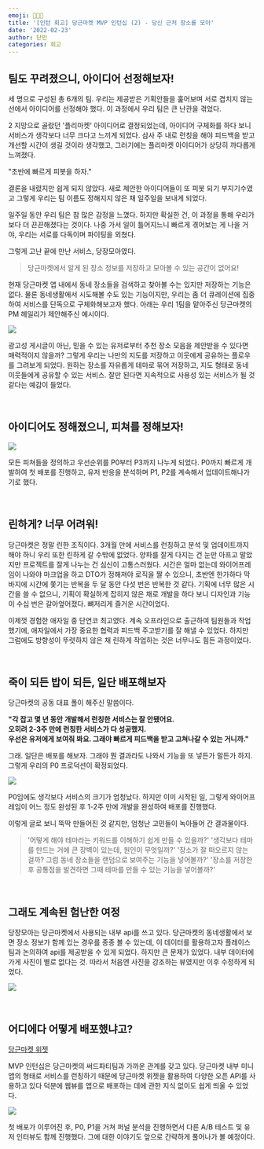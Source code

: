 ```yaml
---
emoji: 👩🏻‍💻
title: '[인턴 회고] 당근마켓 MVP 인턴십 (2) - 당신 근처 장소를 모아'
date: '2022-02-23'
author: 단민
categories: 회고
---
```


## 팀도 꾸려졌으니, 아이디어 선정해보자!
 
세 명으로 구성된 총 6개의 팀. 우리는 제공받은 기획안들을 훑어보며 서로 겹치지 않는 선에서 아이디어를 선정해야 했다. 이 과정에서 우리 팀은 큰 난관을 겪었다.

2 지망으로 골랐던 '플리마켓' 아이디어로 결정되었는데, 아이디어 구체화를 하다 보니 서비스가 생각보다 너무 크다고 느끼게 되었다. 삼사 주 내로 런칭을 해야 피드백을 받고 개선할 시간이 생길 것이라 생각했고, 그러기에는 플리마켓 아이디어가 상당히 까다롭게 느껴졌다.

"초반에 빠르게 피봇을 하자."

결론을 내렸지만 쉽게 되지 않았다. 새로 제안한 아이디어들이 또 피봇 되기 부지기수였고 그렇게 우리는 팀 이름도 정해지지 않은 채 일주일을 보내게 되었다.

일주일 동안 우리 팀은 참 많은 감정을 느꼈다. 하지만 확실한 건, 이 과정을 통해 우리가 보다 더 끈끈해졌다는 것이다. 나중 가서 일이 틀어지느니 빠르게 겪어보는 게 나을 거야, 우리는 서로를 다독이며 파이팅을 외쳤다.

그렇게 고난 끝에 만난 서비스, 당장모아였다.

> 당근마켓에서 알게 된 장소 정보를 저장하고 모아볼 수 있는 공간이 없어요!

현재 당근마켓 앱 내에서 동네 장소들을 검색하고 찾아볼 수는 있지만 저장하는 기능은 없다. 물론 동네생활에서 시도해볼 수도 있는 기능이지만, 우리는 좀 더 큐레이션에 집중하여 서비스를 단독으로 구체화해보고자 했다. 아래는 우리 1팀을 맡아주신 당근마켓의 PM 헤일리가 제안해주신 예시이다.

![](6-0.png)

광고성 게시글이 아닌, 믿을 수 있는 유저로부터 추천 장소 모음을 제안받을 수 있다면 매력적이지 않을까? 그렇게 우리는 나만의 지도를 저장하고 이웃에게 공유하는 플로우를 그려보게 되었다. 원하는 장소를 자유롭게 테마로 묶어 저장하고, 지도 형태로 동네 이웃들에게 공유할 수 있는 서비스. 잘만 된다면 지속적으로 사용성 있는 서비스가 될 것 같다는 예감이 들었다.

&nbsp;

## 아이디어도 정해졌으니, 피쳐를 정해보자!

![](6-1.png)

모든 피쳐들을 정의하고 우선순위를 P0부터 P3까지 나누게 되었다. P0까지 빠르게 개발하여 첫 배포를 진행하고, 유저 반응을 분석하며 P1, P2를 계속해서 업데이트해나가기로 했다.

&nbsp;

## 린하게? 너무 어려워!
 
당근마켓은 정말 린한 조직이다. 3개월 만에 서비스를 런칭하고 분석 및 업데이트까지 해야 하니 우리 또한 린하게 갈 수밖에 없었다. 양파를 잘게 다지는 건 눈만 아프고 말았지만 프로젝트를 잘게 나누는 건 심신이 고통스러웠다. 시간은 얼마 없는데 와이어프레임이 나와야 마크업을 하고 DTO가 정해져야 로직을 짤 수 있으니, 초반엔 한가하다 막바지에 시간에 쫓기는 반복을 두 달 동안 다섯 번은 반복한 것 같다. 기획에 너무 많은 시간을 쓸 수 없으니, 기획이 확실하게 잡히지 않은 채로 개발을 하다 보니 디자인과 기능이 수십 번은 갈아엎어졌다. 뼈저리게 즐거운 시간이었다.

이제껏 경험한 애자일 중 단연코 최고였다. 계속 오프라인으로 출근하여 팀원들과 작업했기에, 애자일에서 가장 중요한 협력과 피드백 주고받기를 잘 해낼 수 있었다. 하지만 그럼에도 방향성이 뚜렷하지 않은 채 린하게 작업하는 것은 너무나도 힘든 과정이었다.

&nbsp;

## 죽이 되든 밥이 되든, 일단 배포해보자
 
당근마켓의 공동 대표 폴이 해주신 말씀이다.

**"각 잡고 몇 년 동안 개발해서 런칭한 서비스는 잘 안됐어요.**  
**오히려 2-3주 만에 런칭한 서비스가 다 성공했지.**  
**우선은 유저에게 보여줘 봐요. 그래야 빠르게 피드백을 받고 고쳐나갈 수 있는 거니까."**

그래. 일단은 배포를 해보자. 그래야 뭔 결과라도 나와서 기능을 또 넣든가 말든가 하지. 그렇게 우리의 P0 프로덕션이 확정되었다.

![](6-2.png)

P0임에도 생각보다 서비스의 크기가 엄청났다. 하지만 이미 시작된 일, 그렇게 와이어프레임이 어느 정도 완성된 후 1-2주 만에 개발을 완성하여 배포를 진행했다.

이렇게 글로 보니 뚝딱 만들어진 것 같지만, 엄청난 고민들이 녹아들어 간 결과물이다.

> '어떻게 해야 테마라는 키워드를 이해하기 쉽게 만들 수 있을까?'
> '생각보다 테마를 만드는 거에 큰 장벽이 있는데, 원인이 무엇일까?'
> '장소가 잘 떠오르지 않는 걸까? 그럼 동네 장소들을 랜덤으로 보여주는 기능을 넣어볼까?'
> '장소를 저장한 후 공통점을 발견하면 그때 테마를 만들 수 있는 기능을 넣어볼까?'

&nbsp;

## 그래도 계속된 험난한 여정

당장모아는 당근마켓에서 사용되는 내부 api를 쓰고 있다. 당근마켓의 동네생활에서 보면 장소 정보가 함께 있는 경우를 종종 볼 수 있는데, 이 데이터를 활용하고자 플레이스팀과 논의하여 api를 제공받을 수 있게 되었다. 하지만 큰 문제가 있었다. 내부 데이터에 가게 사진이 별로 없다는 것. 따라서 처음엔 사진을 강조하는 뷰였지만 이후 수정하게 되었다.

![](6-3.png)

&nbsp;

## 어디에다 어떻게 배포했냐고?

[당근마켓 위젯](https://partner.daangn.com/docs/background)

MVP 인턴십은 당근마켓의 써드파티팀과 가까운 관계를 갖고 있다. 당근마켓 내부 미니앱의 형태로 서비스를 런칭하기 때문에 당근마켓 위젯을 활용하여 다양한 오픈 API를 사용하고 있다 덕분에 웹뷰를 앱으로 배포하는 데에 관한 지식 없이도 쉽게 띄울 수 있었다.

![](6-4.png)

첫 배포가 이루어진 후, P0, P1을 거쳐 퍼널 분석을 진행하면서 다른 A/B 테스트 및 유저 인터뷰도 함께 진행했다. 그에 대한 이야기도 앞으로 간략하게 풀어나가 볼 예정이다.